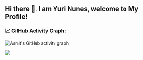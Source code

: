 
## Hi there 👋, I am Yuri Nunes, welcome to My Profile!

<!--   GitHub stats graph -->
### 📈 GitHub Activity Graph:
![Asmit's GitHub activity graph](https://activity-graph.herokuapp.com/graph?username=yurixss&hide_border=true&theme=redical)
 
<!-- ![Yurixss's github stats](https://github-readme-stats.vercel.app/api?username=yurixss&show_icons=true&theme=radical&include_all_commits=true) | ![Yurixss's github stats](https://github-readme-stats.vercel.app/api/top-langs/?username=yurixss&theme=radical&layout=compact) -->

<img src="https://github-readme-streak-stats.herokuapp.com/?user=yurixss"></img>


<!-- **📫 How to Reach me:**
<p align="left">
<a href="https://linkedin.com/in/andrej-marinchenko-0445b7214" target="blank"><img align="center" src="https://raw.githubusercontent.com/BEPb/BEPb/master/assets/linkedin.svg" alt="BEPb" height="30" width="30" /></a>
<a href="mailto:andrej.marinchenko@gmail.com" target="blank"><img align="center" src="https://raw.githubusercontent.com/BEPb/BEPb/master/assets/gmail.svg" alt="Gmail" height="30" width="30" /></a>
<a href="https://api.whatsapp.com/send?phone=+375333333355" alt="Connect on Whatsapp"> <img src="https://img.shields.io/badge/WHATSAPP-%2325D366.svg?&style=for-the-badge&logo=whatsapp&logoColor=white" /> </a>
</p> -->



<!-- ---
  *If you liked my profile, you can Star ⭐ the repo and if you want to use this template you can Fork it and can use.*
--- -->



